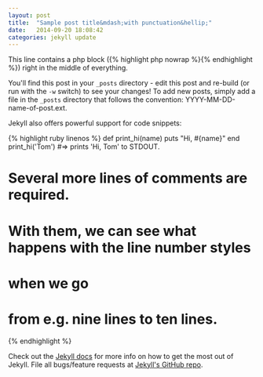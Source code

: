 ```yaml
---
layout: post
title:  "Sample post title&mdash;with punctuation&hellip;"
date:   2014-09-20 18:08:42
categories: jekyll update
---
```


This line contains a php block ({% highlight php nowrap %}<?php phpinfo(); ?>{% endhighlight %}) right in the middle of everything.

You'll find this post in your `_posts` directory - edit this post and re-build (or run with the `-w` switch) to see your changes!
To add new posts, simply add a file in the `_posts` directory that follows the convention: YYYY-MM-DD-name-of-post.ext.

Jekyll also offers powerful support for code snippets:

{% highlight ruby linenos %}
def print_hi(name)
  puts "Hi, #{name}"
end
print_hi('Tom')
#=> prints 'Hi, Tom' to STDOUT.
#
# Several more lines of comments are required.
#
# With them, we can see what happens with the line number styles
# when we go
# from e.g. nine lines to ten lines.
{% endhighlight %}

Check out the [Jekyll docs][jekyll] for more info on how to get the most out of Jekyll. File all bugs/feature requests at [Jekyll's GitHub repo][jekyll-gh].

[jekyll-gh]: https://github.com/mojombo/jekyll
[jekyll]:    http://jekyllrb.com
